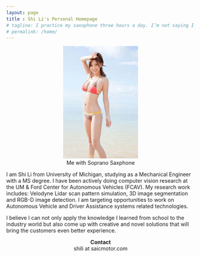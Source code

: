 ```yaml
---
layout: page
title : Shi Li's Personal Homepage
# tagline: I practice my saxophone three hours a day. I’m not saying I’m particularly special, but if you do something three hours a day for forty years, you get pretty good at it.” -- Kenny G
# permalink: /home/
---
```


<figure><center>
  <img width="200" src="/pics/profile.jpg"/>
  <figcaption>Me with Soprano Saxphone</figcaption>
</center></figure>


I am Shi Li from University of Michigan, studying as a Mechanical Engineer  with a MS degree. I have been actively doing computer vision research at the UM & Ford Center for Autonomous Vehicles (FCAV). My research work includes: Velodyne Lidar scan pattern simulation, 3D image segmentation and  RGB-D image detection. I am targeting opportunities to work on Autonomous Vehicle and Driver Assistance systems related technologies.

I believe I can not only apply the knowledge I learned from school to the industry world but also come up with creative and novel solutions that will bring the customers even better experience. 

<center>
<b>Contact</b> <br>
shili at saicmotor.com <br>
</center>

